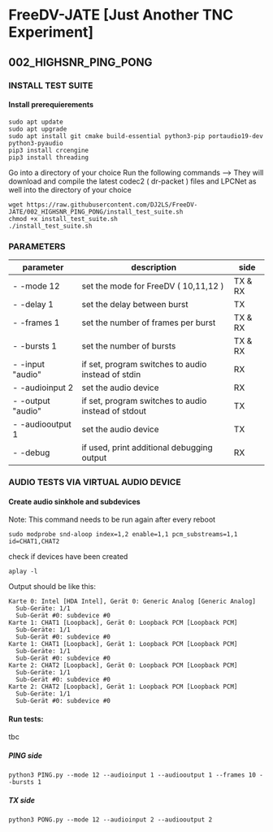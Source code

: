 
# FreeDV-JATE [Just Another TNC Experiment]

## 002_HIGHSNR_PING_PONG

### INSTALL TEST SUITE
#### Install prerequierements
```
sudo apt update
sudo apt upgrade
sudo apt install git cmake build-essential python3-pip portaudio19-dev python3-pyaudio
pip3 install crcengine
pip3 install threading
```

Go into a directory of your choice
Run the following commands --> They will download and compile the latest codec2 ( dr-packet ) files and LPCNet as well into the directory of your choice
```
wget https://raw.githubusercontent.com/DJ2LS/FreeDV-JATE/002_HIGHSNR_PING_PONG/install_test_suite.sh
chmod +x install_test_suite.sh
./install_test_suite.sh
```



### PARAMETERS
| parameter | description | side
|--|--|--|
| - -mode 12 | set the mode for FreeDV ( 10,11,12 ) | TX & RX
| - -delay 1 | set the delay between burst | TX
| - -frames 1 | set the number of frames per burst | TX & RX
| - -bursts 1 | set the number of bursts | TX & RX
| - -input "audio" | if set, program switches to audio instead of stdin | RX
| - -audioinput 2 | set the audio device | RX
| - -output "audio" | if set, program switches to audio instead of stdout | TX
| - -audiooutput 1 | set the audio device | TX
| - -debug | if used, print additional debugging output | RX
  	



### AUDIO TESTS VIA VIRTUAL AUDIO DEVICE

 #### Create audio sinkhole and subdevices
 Note: This command needs to be run again after every reboot
 ```
sudo modprobe snd-aloop index=1,2 enable=1,1 pcm_substreams=1,1 id=CHAT1,CHAT2 
```
check if devices have been created



    aplay -l
Output should be like this:


    Karte 0: Intel [HDA Intel], Gerät 0: Generic Analog [Generic Analog]
      Sub-Geräte: 1/1
      Sub-Gerät #0: subdevice #0
    Karte 1: CHAT1 [Loopback], Gerät 0: Loopback PCM [Loopback PCM]
      Sub-Geräte: 1/1
      Sub-Gerät #0: subdevice #0
    Karte 1: CHAT1 [Loopback], Gerät 1: Loopback PCM [Loopback PCM]
      Sub-Geräte: 1/1
      Sub-Gerät #0: subdevice #0
    Karte 2: CHAT2 [Loopback], Gerät 0: Loopback PCM [Loopback PCM]
      Sub-Geräte: 1/1
      Sub-Gerät #0: subdevice #0
    Karte 2: CHAT2 [Loopback], Gerät 1: Loopback PCM [Loopback PCM]
      Sub-Geräte: 1/1
      Sub-Gerät #0: subdevice #0

#### Run tests:
tbc

##### PING side

    python3 PING.py --mode 12 --audioinput 1 --audiooutput 1 --frames 10 --bursts 1
    
##### TX side

    python3 PONG.py --mode 12 --audioinput 2 --audiooutput 2


